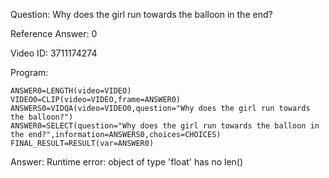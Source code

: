 Question: Why does the girl run towards the balloon in the end?

Reference Answer: 0

Video ID: 3711174274

Program:

```
ANSWER0=LENGTH(video=VIDEO)
VIDEO0=CLIP(video=VIDEO,frame=ANSWER0)
ANSWERS0=VIDQA(video=VIDEO0,question="Why does the girl run towards the balloon?")
ANSWER0=SELECT(question="Why does the girl run towards the balloon in the end?",information=ANSWERS0,choices=CHOICES)
FINAL_RESULT=RESULT(var=ANSWER0)
```
Answer: Runtime error: object of type 'float' has no len()

